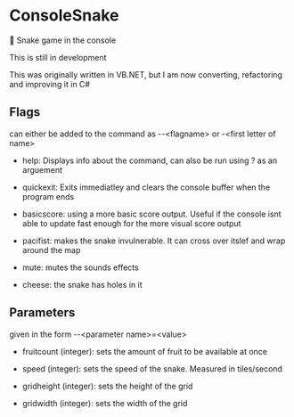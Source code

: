 # ConsoleSnake

🐍 Snake game in the console


This is still in development

This was originally written in VB.NET, but I am now converting, refactoring and improving it in C#

## Flags
can either be added to the command as --\<flagname> or -\<first letter of name>

- help: Displays info about the command, can also be run using ? as an arguement

- quickexit: Exits immediatley and clears the console buffer when the program ends

- basicscore: using a more basic score output. Useful if the console isnt able to update fast enough for the more visual score output

- pacifist: makes the snake invulnerable. It can cross over itslef and wrap around the map

- mute: mutes the sounds effects

- cheese: the snake has holes in it

## Parameters
given in the form --\<parameter name>=\<value>

- fruitcount (integer): sets the amount of fruit to be available at once

- speed (integer): sets the speed of the snake. Measured in tiles/second

- gridheight (integer): sets the height of the grid

- gridwidth (integer): sets the width of the grid
